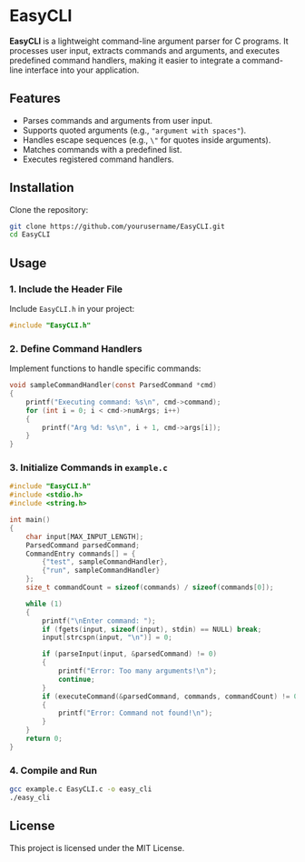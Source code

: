 # EasyCLI

**EasyCLI** is a lightweight command-line argument parser for C programs. It processes user input, extracts commands and arguments, and executes predefined command handlers, making it easier to integrate a command-line interface into your application.

## Features
- Parses commands and arguments from user input.
- Supports quoted arguments (e.g., `"argument with spaces"`).
- Handles escape sequences (e.g., `\"` for quotes inside arguments).
- Matches commands with a predefined list.
- Executes registered command handlers.

## Installation
Clone the repository:
```sh
git clone https://github.com/yourusername/EasyCLI.git
cd EasyCLI
```

## Usage
### 1. Include the Header File
Include `EasyCLI.h` in your project:
```c
#include "EasyCLI.h"
```

### 2. Define Command Handlers
Implement functions to handle specific commands:
```c
void sampleCommandHandler(const ParsedCommand *cmd)
{
    printf("Executing command: %s\n", cmd->command);
    for (int i = 0; i < cmd->numArgs; i++)
    {
        printf("Arg %d: %s\n", i + 1, cmd->args[i]);
    }
}
```

### 3. Initialize Commands in `example.c`
```c
#include "EasyCLI.h"
#include <stdio.h>
#include <string.h>

int main()
{
    char input[MAX_INPUT_LENGTH];
    ParsedCommand parsedCommand;
    CommandEntry commands[] = {
        {"test", sampleCommandHandler},
        {"run", sampleCommandHandler}
    };
    size_t commandCount = sizeof(commands) / sizeof(commands[0]);

    while (1)
    {
        printf("\nEnter command: ");
        if (fgets(input, sizeof(input), stdin) == NULL) break;
        input[strcspn(input, "\n")] = 0;

        if (parseInput(input, &parsedCommand) != 0)
        {
            printf("Error: Too many arguments!\n");
            continue;
        }
        if (executeCommand(&parsedCommand, commands, commandCount) != 0)
        {
            printf("Error: Command not found!\n");
        }
    }
    return 0;
}
```

### 4. Compile and Run
```sh
gcc example.c EasyCLI.c -o easy_cli
./easy_cli
```

## License
This project is licensed under the MIT License.
